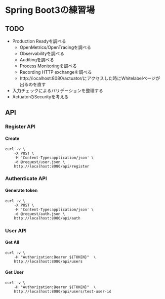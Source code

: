 # Spring Boot3の練習場

## TODO
- Production Readyを調べる
  - OpenMetrics/OpenTracingを調べる
  - Observabilityを調べる
  - Auditingを調べる
  - Process Monitoringを調べる
  - Recording HTTP exchangeを調べる
  - http://localhost:8080/actuator/にアクセスした時にWhitelabelページが出るのを直す
- 入力チェックによるバリデーションを整理する
- ActuatorのSecurityを考える

## API
### Register API
#### Create
```
curl -v \
    -X POST \
    -H 'Content-Type:application/json' \
    -d @request/user.json \
    http://localhost:8080/api/register
```
### Authenticate API
#### Generate token
```
curl -v \
    -X POST \
    -H 'Content-Type:application/json' \
    -d @request/auth.json \
    http://localhost:8080/api/auth
```
### User API
#### Get All
```
curl -v \
    -H "Authorization:Bearer ${TOKEN}"  \
    http://localhost:8080/api/users
```
#### Get User
```
curl -v \
    -H "Authorization:Bearer ${TOKEN}"  \
    http://localhost:8080/api/users/test-user-id
```